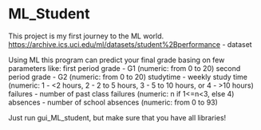 # ML_Student
This project is my first journey to the ML world.
https://archive.ics.uci.edu/ml/datasets/student%2Bperformance - dataset

Using ML this program can predict your final grade basing on few parameters like:
first period grade - G1 (numeric: from 0 to 20)
second period grade - G2 (numeric: from 0 to 20)
studytime - weekly study time (numeric: 1 - <2 hours, 2 - 2 to 5 hours, 3 - 5 to 10 hours, or 4 - >10 hours)
failures - number of past class failures (numeric: n if 1<=n<3, else 4)
absences - number of school absences (numeric: from 0 to 93)

Just run gui_ML_student, but make sure that you have all libraries!

